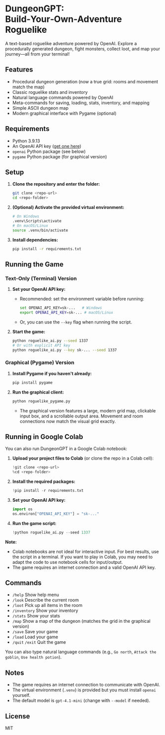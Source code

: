 # DungeonGPT: Build‑Your‑Own‑Adventure Roguelike

A text-based roguelike adventure powered by OpenAI. Explore a procedurally generated dungeon, fight monsters, collect loot, and map your journey—all from your terminal!

## Features
- Procedural dungeon generation (now a true grid: rooms and movement match the map)
- Classic roguelike stats and inventory
- Natural language commands powered by OpenAI
- Meta-commands for saving, loading, stats, inventory, and mapping
- Simple ASCII dungeon map
- Modern graphical interface with Pygame (optional)

## Requirements
- Python 3.9.13
- An OpenAI API key ([get one here](https://platform.openai.com/account/api-keys))
- `openai` Python package (see below)
- `pygame` Python package (for graphical version)

## Setup
1. **Clone the repository and enter the folder:**
   ```sh
   git clone <repo-url>
   cd <repo-folder>
   ```
2. **(Optional) Activate the provided virtual environment:**
   ```sh
   # On Windows
   .venv\Scripts\activate
   # On macOS/Linux
   source .venv/bin/activate
   ```
3. **Install dependencies:**
   ```sh
   pip install -r requirements.txt
   ```

## Running the Game

### Text-Only (Terminal) Version
1. **Set your OpenAI API key:**
   - Recommended: set the environment variable before running:
     ```sh
     set OPENAI_API_KEY=sk-...   # Windows
     export OPENAI_API_KEY=sk-... # macOS/Linux
     ```
   - Or, you can use the `--key` flag when running the script.

2. **Start the game:**
   ```sh
   python roguelike_ai.py --seed 1337
   # Or with explicit API key
   python roguelike_ai.py --key sk-... --seed 1337
   ```

### Graphical (Pygame) Version
1. **Install Pygame if you haven't already:**
   ```sh
   pip install pygame
   ```
2. **Run the graphical client:**
   ```sh
   python roguelike_pygame.py
   ```
   - The graphical version features a large, modern grid map, clickable input box, and a scrollable output area. Movement and room connections now match the visual grid exactly.

## Running in Google Colab

You can also run DungeonGPT in a Google Colab notebook:

1. **Upload your project files to Colab** (or clone the repo in a Colab cell):
   ```python
   !git clone <repo-url>
   %cd <repo-folder>
   ```
2. **Install the required packages:**
   ```python
   !pip install -r requirements.txt
   ```
3. **Set your OpenAI API key:**
   ```python
   import os
   os.environ["OPENAI_API_KEY"] = "sk-..."
   ```
4. **Run the game script:**
   ```python
   !python roguelike_ai.py --seed 1337
   ```

**Note:**
- Colab notebooks are not ideal for interactive input. For best results, use the script in a terminal. If you want to play in Colab, you may need to adapt the code to use notebook cells for input/output.
- The game requires an internet connection and a valid OpenAI API key.

## Commands
- `/help`         Show help menu
- `/look`         Describe the current room
- `/loot`         Pick up all items in the room
- `/inventory`    Show your inventory
- `/stats`        Show your stats
- `/map`          Show a map of the dungeon (matches the grid in the graphical version)
- `/save`         Save your game
- `/load`         Load your game
- `/quit` `/exit` Quit the game

You can also type natural language commands (e.g., `Go north`, `Attack the goblin`, `Use health potion`).

## Notes
- The game requires an internet connection to communicate with OpenAI.
- The virtual environment (`.venv`) is provided but you must install `openai` yourself.
- The default model is `gpt-4.1-mini` (change with `--model` if needed).

## License
MIT
